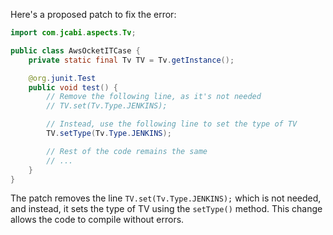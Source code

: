 Here's a proposed patch to fix the error:
```java
import com.jcabi.aspects.Tv;

public class AwsOcketITCase {
    private static final Tv TV = Tv.getInstance();

    @org.junit.Test
    public void test() {
        // Remove the following line, as it's not needed
        // TV.set(Tv.Type.JENKINS);

        // Instead, use the following line to set the type of TV
        TV.setType(Tv.Type.JENKINS);

        // Rest of the code remains the same
        // ...
    }
}
```
The patch removes the line `TV.set(Tv.Type.JENKINS);` which is not needed, and instead, it sets the type of TV using the `setType()` method. This change allows the code to compile without errors.
